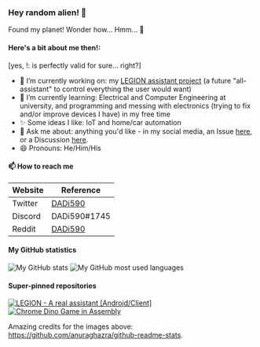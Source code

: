 ### Hey random alien! 👋

Found my planet! Wonder how... Hmm... 🤔

#### Here's a bit about me then!:

[yes, !: is perfectly valid for sure... right?]

- 🔭 I’m currently working on: my [LEGION assistant project](https://github.com/DADi590/LEGION---A-real-assistant--Android-Client) (a future "all-assistant" to control everything the user would want)
- 🌱 I’m currently learning: Electrical and Computer Engineering at university, and programming and messing with electronics (trying to fix and/or improve devices I have) in my free time
- ✨ Some ideas I like: IoT and home/car automation
- 💬 Ask me about: anything you'd like - in my social media, an Issue [here](https://github.com/DADi590/DADi590/issues), or a Discussion [here](https://github.com/DADi590/DADi590/discussions).
- 😄 Pronouns: He/Him/His
<!--- 👯 I’m looking to collaborate on: ...
- 🤔 I’m looking for help with: ...
- ⚡ Fun fact: ...-->

#### 📫 How to reach me

| Website     | Reference
|-------------|----------
| Twitter     | [DADi590](https://twitter.com/DADi590)
| Discord     | DADi590#1745
| Reddit      | [DADi590](https://www.reddit.com/user/DADi590)

#### My GitHub statistics

![My GitHub stats](https://github-readme-stats.vercel.app/api?username=DADi590&show_icons=true&include_all_commits=true&theme=darcula)
![My GitHub most used languages](https://github-readme-stats.vercel.app/api/top-langs/?username=DADi590&langs_count=10&layout=compact&theme=darcula)

#### Super-pinned repositories

[![LEGION - A real assistant [Android/Client]](https://github-readme-stats.vercel.app/api/pin/?theme=darcula&username=DADi590&repo=LEGION---A-real-assistant--Android-Client)](https://github.com/DADi590/LEGION---A-real-assistant--Android-Client)
[![Chrome Dino Game in Assembly](https://github-readme-stats.vercel.app/api/pin/?theme=darcula&username=DADi590&repo=Chrome-Dino-Game-in-Assembly)](https://github.com/DADi590/Chrome-Dino-Game-in-Assembly)

Amazing credits for the images above: https://github.com/anuraghazra/github-readme-stats.
